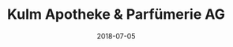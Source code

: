 ﻿---
title:          "Kulm Apotheke & Parfümerie AG"
date:           "2018-07-05"
draft:          false
robotsExclude:  true
forceNowrap:    false
---

